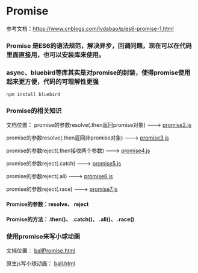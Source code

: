 # Promise
参考文档：https://www.cnblogs.com/lvdabao/p/es6-promise-1.html

### Promise 是ES6的语法规范，解决异步，回调问题，现在可以在代码里面直接用，也可以安装库来使用。
### async、bluebird等库其实是对promise的封装，使得promise使用起来更方便，代码的可理解性更强
```angular2html
npm install bluebird
```
### Promise的相关知识
文档位置：
  promise的参数resolve(.then返回promise对象) ---> [promise2.js](./promise2.js)
  
  promise的参数resolve(.then返回非promise对象) ---> [promise3.js](./promise3.js)
  
  promise的参数reject(.then接收两个参数) ---> [promise4.js](./promise4.js)
  
  promise的参数reject(.catch) ---> [promise5.js](./promise5.js)
  
  promise的参数reject(.all) ---> [promise6.js](./promise6.js)
  
  promise的参数reject(.race) ---> [promise7.js](./promise7.js)

#### Promise的参数：resolve、 reject
#### Promise的方法：.then()、 .catch()、 .all()、 .race()


### 使用promise来写小球动画
文档位置： [ballPromise.html](./ballPromise.html)

原生js写小球动画： [ball.html](./ball.html)
